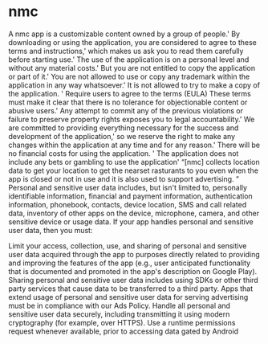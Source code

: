 # nmc
A nmc app is a customizable content owned by a group of people.' By downloading or using the application,
you are considered to agree to these terms and instructions,'
which makes us ask you to read them carefully before starting use.'
The use of the application is on a personal level and without any material costs.'
But you are not entitled to copy the application or part of it.'
You are not allowed to use or copy any trademark within the application in any way whatsoever.'
It is not allowed to try to make a copy of the application. ' 
Require users to agree to the terms (EULA) These terms must make it clear that there is no tolerance for objectionable content or abusive users.'
Any attempt to commit any of the previous violations or failure to preserve property rights exposes you to legal accountability.' 
We are committed to providing everything necessary for the success and development of the application,' 
so we reserve the right to make any changes within the application at any time and for any reason.' 
There will be no financial costs for using the application. ' 
The application does not include any bets or gambling to use the application'
“[nmc] collects location data to get your location to get the nearset rasturants to you even when the app is closed or not in use and it is also used to support advertising.
” Personal and sensitive user data includes, but isn't limited to, personally identifiable information, financial and payment information, authentication information,
phonebook, contacts, device location, SMS and call related data, inventory of other apps on the device, 
microphone, camera, and other sensitive device or usage data. If your app handles personal and sensitive user data, then you must:

Limit your access, collection, use, and sharing of personal and sensitive user data acquired through the app to purposes directly related to providing and improving the features of
the app (e.g., user anticipated functionality that is documented and promoted in the app's description on Google Play).
Sharing personal and sensitive user data includes using SDKs or other third party services that cause data to be transferred to a third party.
Apps that extend usage of personal and sensitive user data for serving advertising must be in compliance with our Ads Policy. 
Handle all personal and sensitive user data securely, including transmitting it using modern cryptography (for example, over HTTPS).
Use a runtime permissions request whenever available, prior to accessing data gated by Android
